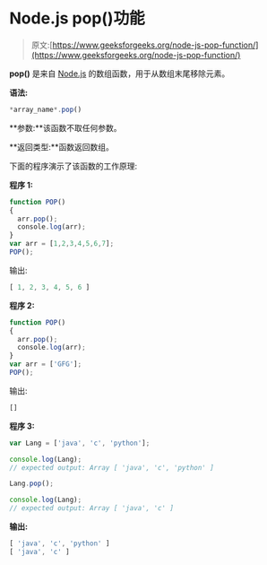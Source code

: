 # Node.js pop()功能

> 原文:[https://www.geeksforgeeks.org/node-js-pop-function/](https://www.geeksforgeeks.org/node-js-pop-function/)

**pop()** 是来自 [Node.js](https://www.geeksforgeeks.org/introduction-to-nodejs/) 的数组函数，用于从数组末尾移除元素。

**语法:**

```js
*array_name*.pop()
```

**参数:**该函数不取任何参数。

**返回类型:**函数返回数组。

下面的程序演示了该函数的工作原理:

**程序 1:**

```js
function POP()
{
  arr.pop();
  console.log(arr);
}
var arr = [1,2,3,4,5,6,7];
POP();
```

输出:

```js
[ 1, 2, 3, 4, 5, 6 ]

```

**程序 2:**

```js
function POP()
{
  arr.pop();
  console.log(arr);
}
var arr = ['GFG'];
POP();
```

输出:

```js
[]

```

**程序 3:**

```js
var Lang = ['java', 'c', 'python'];

console.log(Lang);
// expected output: Array [ 'java', 'c', 'python' ]

Lang.pop();

console.log(Lang);
// expected output: Array [ 'java', 'c' ]
```

**输出:**

```js
[ 'java', 'c', 'python' ]
[ 'java', 'c' ]
```